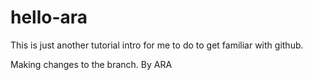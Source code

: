 # hello-ara
This is just another tutorial intro for me to do to get familiar with github.




Making changes to the branch. By ARA
